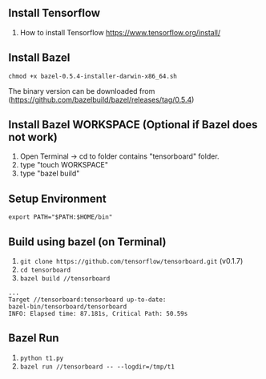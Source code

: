 

## Install Tensorflow
1. How to install Tensorflow
https://www.tensorflow.org/install/

## Install Bazel
```
chmod +x bazel-0.5.4-installer-darwin-x86_64.sh
```
The binary version can be downloaded from (https://github.com/bazelbuild/bazel/releases/tag/0.5.4)

## Install Bazel WORKSPACE (Optional if Bazel does not work)
1. Open Terminal -> cd to folder contains "tensorboard" folder.
2. type "touch WORKSPACE"
3. type "bazel build"

## Setup Environment
```
export PATH="$PATH:$HOME/bin"
```

## Build using bazel (on Terminal)
1. ```git clone https://github.com/tensorflow/tensorboard.git``` (v0.1.7)
2. ```cd tensorboard```
3. ```bazel build //tensorboard```

```
...
Target //tensorboard:tensorboard up-to-date:
bazel-bin/tensorboard/tensorboard
INFO: Elapsed time: 87.181s, Critical Path: 50.59s
```

## Bazel Run
1. ```python t1.py```
2. ```bazel run //tensorboard -- --logdir=/tmp/t1```

[Install Bazel]:https://docs.bazel.build/versions/master/install-os-x.html
[Install from Source]:https://www.tensorflow.org/install/install_sources
